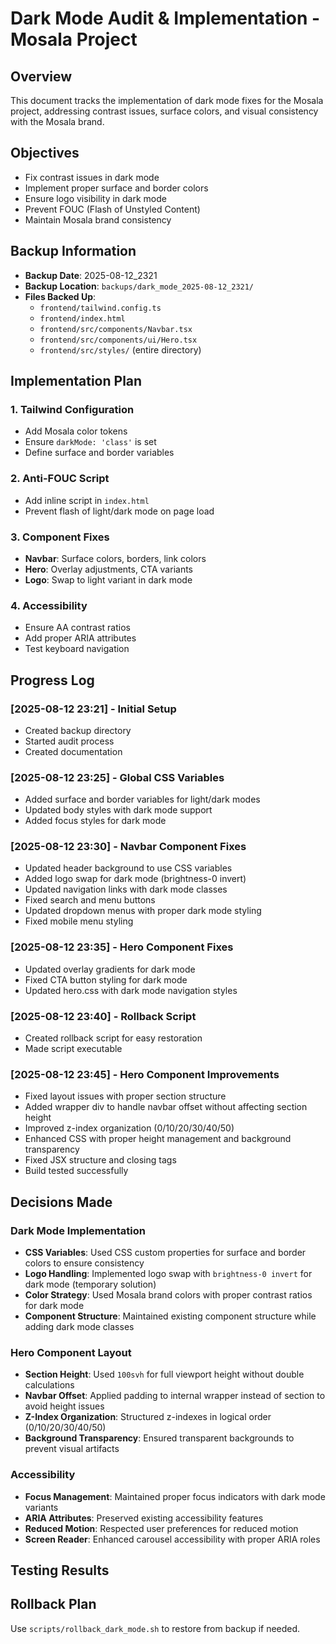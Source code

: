 # Dark Mode Audit & Implementation - Mosala Project

## Overview
This document tracks the implementation of dark mode fixes for the Mosala project, addressing contrast issues, surface colors, and visual consistency with the Mosala brand.

## Objectives
- Fix contrast issues in dark mode
- Implement proper surface and border colors
- Ensure logo visibility in dark mode
- Prevent FOUC (Flash of Unstyled Content)
- Maintain Mosala brand consistency

## Backup Information
- **Backup Date**: 2025-08-12_2321
- **Backup Location**: `backups/dark_mode_2025-08-12_2321/`
- **Files Backed Up**:
  - `frontend/tailwind.config.ts`
  - `frontend/index.html`
  - `frontend/src/components/Navbar.tsx`
  - `frontend/src/components/ui/Hero.tsx`
  - `frontend/src/styles/` (entire directory)

## Implementation Plan

### 1. Tailwind Configuration
- Add Mosala color tokens
- Ensure `darkMode: 'class'` is set
- Define surface and border variables

### 2. Anti-FOUC Script
- Add inline script in `index.html`
- Prevent flash of light/dark mode on page load

### 3. Component Fixes
- **Navbar**: Surface colors, borders, link colors
- **Hero**: Overlay adjustments, CTA variants
- **Logo**: Swap to light variant in dark mode

### 4. Accessibility
- Ensure AA contrast ratios
- Add proper ARIA attributes
- Test keyboard navigation

## Progress Log

### [2025-08-12 23:21] - Initial Setup
- Created backup directory
- Started audit process
- Created documentation

### [2025-08-12 23:25] - Global CSS Variables
- Added surface and border variables for light/dark modes
- Updated body styles with dark mode support
- Added focus styles for dark mode

### [2025-08-12 23:30] - Navbar Component Fixes
- Updated header background to use CSS variables
- Added logo swap for dark mode (brightness-0 invert)
- Updated navigation links with dark mode classes
- Fixed search and menu buttons
- Updated dropdown menus with proper dark mode styling
- Fixed mobile menu styling

### [2025-08-12 23:35] - Hero Component Fixes
- Updated overlay gradients for dark mode
- Fixed CTA button styling for dark mode
- Updated hero.css with dark mode navigation styles

### [2025-08-12 23:40] - Rollback Script
- Created rollback script for easy restoration
- Made script executable

### [2025-08-12 23:45] - Hero Component Improvements
- Fixed layout issues with proper section structure
- Added wrapper div to handle navbar offset without affecting section height
- Improved z-index organization (0/10/20/30/40/50)
- Enhanced CSS with proper height management and background transparency
- Fixed JSX structure and closing tags
- Build tested successfully

## Decisions Made

### Dark Mode Implementation
- **CSS Variables**: Used CSS custom properties for surface and border colors to ensure consistency
- **Logo Handling**: Implemented logo swap with `brightness-0 invert` for dark mode (temporary solution)
- **Color Strategy**: Used Mosala brand colors with proper contrast ratios for dark mode
- **Component Structure**: Maintained existing component structure while adding dark mode classes

### Hero Component Layout
- **Section Height**: Used `100svh` for full viewport height without double calculations
- **Navbar Offset**: Applied padding to internal wrapper instead of section to avoid height issues
- **Z-Index Organization**: Structured z-indexes in logical order (0/10/20/30/40/50)
- **Background Transparency**: Ensured transparent backgrounds to prevent visual artifacts

### Accessibility
- **Focus Management**: Maintained proper focus indicators with dark mode variants
- **ARIA Attributes**: Preserved existing accessibility features
- **Reduced Motion**: Respected user preferences for reduced motion
- **Screen Reader**: Enhanced carousel accessibility with proper ARIA roles

## Testing Results

## Rollback Plan
Use `scripts/rollback_dark_mode.sh` to restore from backup if needed.
